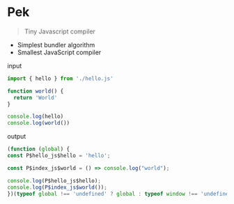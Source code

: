 # Pek
> Tiny Javascript compiler

- Simplest bundler algorithm
- Smallest JavaScript compiler

input 

```js
import { hello } from './hello.js'

function world() {
  return 'World'
}

console.log(hello)
console.log(world())
```

output

```js
(function (global) {
const P$hello_js$hello = 'hello';

const P$index_js$world = () => console.log("world");

console.log(P$hello_js$hello);
console.log(P$index_js$world());
})(typeof global !== 'undefined' ? global : typeof window !== 'undefined' ? window : this);
```

